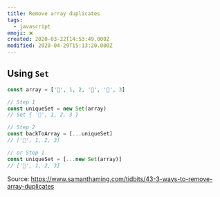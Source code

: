 ```yaml
---
title: Remove array duplicates
tags:
  - javascript
emoji: ❌
created: 2020-03-22T14:53:49.000Z
modified: 2020-04-29T15:13:20.000Z
---
```


## Using `Set`

```js
const array = ['🐑', 1, 2, '🐑', '🐑', 3]

// Step 1
const uniqueSet = new Set(array)
// Set { '🐑', 1, 2, 3 }

// Step 2
const backToArray = [...uniqueSet]
// ['🐑', 1, 2, 3]

// or Step 1
const uniqueSet = [...new Set(array)]
// ['🐑', 1, 2, 3]
```

Source: https://www.samanthaming.com/tidbits/43-3-ways-to-remove-array-duplicates
